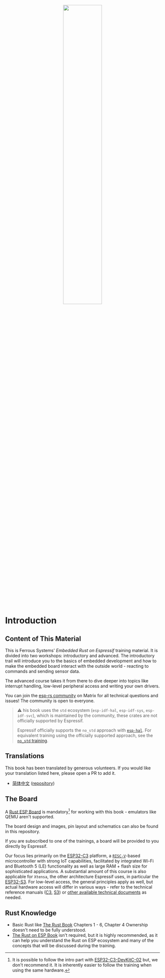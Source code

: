 <p style="text-align:center;"><img src="./assets/esp-logo-black.svg" width="50%"></p>

# Introduction

## Content of This Material

This is Ferrous Systems' *Embedded Rust on Espressif* training material. It is divided into two workshops: introductory and advanced. The introductory trail will introduce you to the basics of embedded development and how to make the embedded board interact with the outside world - reacting to commands and sending sensor data.

The advanced course takes it from there to dive deeper into topics like interrupt handling, low-level peripheral access and writing your own drivers.

You can join the [esp-rs community](https://matrix.to/#/#esp-rs:matrix.org) on Matrix for all technical questions and issues! The community is open to everyone.

> ⚠️ his book uses the `std` ecosystem (`esp-idf-hal`, `esp-idf-sys`, `esp-idf-svc`), which is maintained by the community, these crates are not officially supported by Espressif.
>
> Espressif officially supports the `no_std` approach with [`esp-hal`][esp-hal]. For equivalent training using the officially supported approach, see the [`no_std` training][no-std-training].

[esp-hal]: https://github.com/esp-rs/esp-hal
[no-std-training]: https://docs.espressif.com/projects/esp-rs/en/latest/no_std-training/

## Translations

This book has been translated by generous volunteers. If you would like your translation listed here, please open a PR to add it.

- [简体中文](https://narukara.github.io/std-training-zh-cn/) ([repository](https://github.com/Narukara/std-training-zh-cn))

## The Board

A [Rust ESP Board](https://github.com/esp-rs/esp-rust-board) is mandatory[^note] for working with this book - emulators like QEMU aren't supported.


The board design and images, pin layout and schematics can also be found in this repository.

If you are subscribed to one of the trainings, a board will be provided to you directly by Espressif.

Our focus lies primarily on the [ESP32-C3](https://www.espressif.com/en/products/socs/esp32-c3) platform, a [`RISC-V`](https://riscv.org/)-based microcontroller with strong IoT capabilities, facilitated by integrated Wi-Fi and Bluetooth 5 (LE) functionality as well as large RAM + flash size for sophisticated applications. A substantial amount of this course is also applicable for `Xtensa`, the other architecture Espressif uses, in particular the [ESP32-S3](https://www.espressif.com/en/products/socs/esp32-s3). For low-level access, the general principles apply as well, but actual hardware access will differ in various ways - refer to the technical reference manuals ([C3](https://www.espressif.com/sites/default/files/documentation/esp32-c3_technical_reference_manual_en.pdf), [S3](https://www.espressif.com/sites/default/files/documentation/esp32-s3_technical_reference_manual_en.pdf)) or [other available technical documents](https://www.espressif.com/en/support/documents/technical-documents) as needed.

## Rust Knowledge

- Basic Rust like [The Rust Book](https://doc.rust-lang.org/book/) Chapters 1 - 6, Chapter 4 Ownership doesn't need to be fully understood.
- [The Rust on ESP Book](https://esp-rs.github.io/book/) isn't required, but it is highly recommended, as it can help you understand the Rust on ESP ecosystem and many of the concepts that will be discussed during the training.

[^note]: It is possible to follow the intro part with [ESP32-C3-DevKitC-02](https://docs.espressif.com/projects/esp-idf/en/latest/esp32c3/hw-reference/esp32c3/user-guide-devkitc-02.html) but, we don't recommend it. It is inherently easier to follow the training when using the same hardware.
